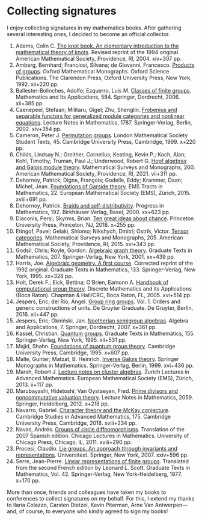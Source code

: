 # Collecting signatures

I enjoy collecting signatures in my mathematics books. After gathering several interesting ones, 
I decided to become an official collector. 

1. Adams, Colin C. [The knot book. An elementary introduction to the mathematical theory of knots](signatures/adams.jpg). Revised reprint of the 1994 original. American Mathematical Society, Providence, RI, 2004. xiv+307 pp. 
1.  Amberg, Bernhard; Franciosi, Silvana; de Giovanni, Francesco. [Products of groups](signatures/amberg.jpg). Oxford Mathematical Monographs. Oxford Science Publications. The Clarendon Press, Oxford University Press, New York, 1992. xii+220 pp.
1.  Ballester-Bolinches, Adolfo; Ezquerro, Luis M. [Classes of finite groups](signatures/adolfo.jpg). Mathematics and Its Applications, 584. Springer, Dordrecht, 2006. xii+385 pp.
1.  Caenepeel, Stefaan; Militaru, Gigel; Zhu, Shenglin. [Frobenius and separable functors for generalized module categories and nonlinear equations](signatures/caenepeel.jpg). Lecture Notes in Mathematics, 1787. Springer-Verlag, Berlin, 2002. xiv+354 pp. 
1.  Cameron, Peter J. [Permutation groups](signatures/cameron.jpg). London Mathematical Society Student Texts, 45. Cambridge University Press, Cambridge, 1999. x+220 pp.
1.  Childs, Lindsay N.; Greither, Cornelius; Keating, Kevin P.; Koch, Alan; Kohl, Timothy; Truman, Paul J.; Underwood, Robert G. [Hopf algebras and Galois module theory](signatures/truman.jpg). Mathematical Surveys and Monographs, 260. American Mathematical Society, Providence, RI, 2021. vii+311 pp. 
1.  Dehornoy, Patrick; Digne, François; Godelle, Eddy; Krammer, Daan; Michel, Jean. [Foundations of Garside theory](signatures/dehornoy_garside.jpg). EMS Tracts in Mathematics, 22. European Mathematical Society (EMS), Zürich, 2015. xviii+691 pp. 
1.  Dehornoy, Patrick. [Braids and self-distributivity](signatures/dehornoy.jpg). Progress in Mathematics, 192. Birkhäuser Verlag, Basel, 2000. xx+623 pp.   
1.  Diaconis, Persi; Skyrms, Brian. [Ten great ideas about chance](signatures/diaconis.jpg). Princeton University Press, Princeton, NJ, 2018. x+255 pp.
1.  Etingof, Pavel; Gelaki, Shlomo; Nikshych, Dmitri; Ostrik, Victor. [Tensor categories](signatures/nikshych.jpg). Mathematical Surveys and Monographs, 205. American Mathematical Society, Providence, RI, 2015. xvi+343 pp. 
1.  Godsil, Chris; Royle, Gordon. [Algebraic graph theory](signatures/godsil.jpg). Graduate Texts in Mathematics, 207. Springer-Verlag, New York, 2001. xx+439 pp. 
1.  Harris, Joe. [Algebraic geometry. A first course](signatures/harris.jpg). Corrected reprint of the 1992 original. Graduate Texts in Mathematics, 133. Springer-Verlag, New York, 1995. xx+328 pp. 
1.  Holt, Derek F.; Eick, Bettina; O'Brien, Eamonn A. [Handbook of computational group theory](signatures/holt.jpg). Discrete Mathematics and its Applications (Boca Raton). Chapman & Hall/CRC, Boca Raton, FL, 2005. xvi+514 pp. 
1.  Jespers, Eric; del Río, Ángel. [Group ring groups](signatures/jespers.jpg). Vol. 1. Orders and generic constructions of units. De Gruyter Graduate. De Gruyter, Berlin, 2016. xii+447 pp. 
1.  Jespers, Eric; Okniński, Jan. [Noetherian semigroup algebras](signatures/okninski.jpg). Algebra and Applications, 7. Springer, Dordrecht, 2007. x+361 pp. 
1.  Kassel, Christian. [Quantum groups](signatures/kassel.jpg). Graduate Texts in Mathematics, 155. Springer-Verlag, New York, 1995. xii+531 pp.
1.  Majid, Shahn. [Foundations of quantum group theory](signatures/majid.jpg). Cambridge University Press, Cambridge, 1995. x+607 pp. 
1.  Malle, Gunter; Matzat, B. Heinrich. [Inverse Galois theory](signatures/malle.jpg). Springer Monographs in Mathematics. Springer-Verlag, Berlin, 1999. xvi+436 pp. 
1.  Marsh, Robert J. [Lecture notes on cluster algebras](signatures/marsh.jpg). Zurich Lectures in Advanced Mathematics. European Mathematical Society (EMS), Zürich, 2013. ii+117 pp.
1.  Marubayashi, Hidetoshi; Van Oystaeyen, Fred. [Prime divisors and noncommutative valuation theory](signatures/fred.jpg). Lecture Notes in Mathematics, 2059. Springer, Heidelberg, 2012. x+218 pp. 
1.  Navarro, Gabriel. [Character theory and the McKay conjecture](signatures/navarro.jpg). Cambridge Studies in Advanced Mathematics, 175. Cambridge University Press, Cambridge, 2018. xviii+234 pp. 
1.  Navas, Andrés. [Groups of circle diffeomorphisms](signatures/navas.jpg). Translation of the 2007 Spanish edition. Chicago Lectures in Mathematics. University of Chicago Press, Chicago, IL, 2011. xviii+290 pp. 
1.  Procesi, Claudio. [Lie groups. An approach through invariants and representations](signatures/procesi.jpg). Universitext. Springer, New York, 2007. xxiv+596 pp.
1.  Serre, Jean-Pierre. [Linear representations of finite groups](signatures/serre.jpg). Translated from the second French edition by Leonard L. Scott. Graduate Texts in Mathematics, Vol. 42. Springer-Verlag, New York-Heidelberg, 1977. x+170 pp. 

More than once, friends and colleagues have taken my books to conferences to collect signatures on my behalf. For this, I extend my thanks to Ilaria Colazzo, Carsten Dietzel, Kevin Piterman, Arne Van Antwerpen— and, of course, to everyone who kindly agreed to sign my books!
